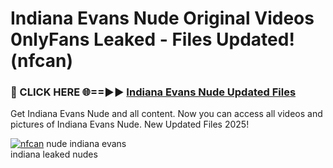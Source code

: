 # Indiana Evans Nude Original Videos 0nlyFans Leaked - Files Updated! (nfcan)

<h3>🔴 CLICK HERE 🌐==►► <a href="https://tinyurl.com/4mcuefdz" rel="nofollow">Indiana Evans Nude Updated Files</a></h3>

Get Indiana Evans Nude and all content. Now you can access all videos and pictures of Indiana Evans Nude. New Updated Files 2025!

[![nfcan](https://i.imgur.com/StAQSOY.gif)](https://tinyurl.com/4mcuefdz)
nude indiana evans<br>
indiana leaked nudes